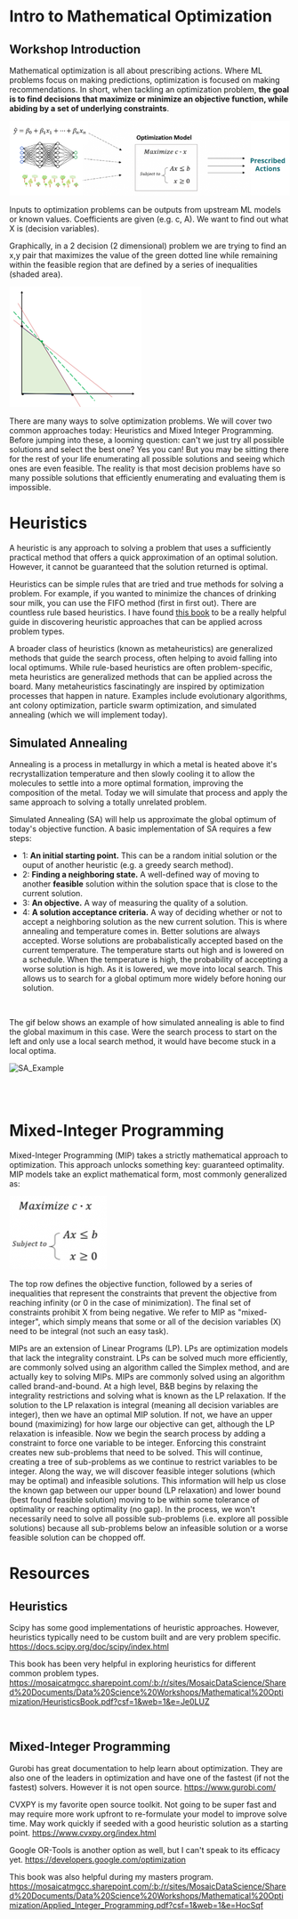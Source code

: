# Intro to Mathematical Optimization

## Workshop Introduction

Mathematical optimization is all about prescribing actions. Where ML problems focus on making predictions, optimization is focused on making recommendations. In short, when tackling an optimization problem, **the goal is to find decisions that maximize or minimize an objective function, while abiding by a set of underlying constraints**.  

![optimization_process](./img/optimization_process.png)

Inputs to optimization problems can be outputs from upstream ML models or known values. Coefficients are given (e.g. c, A). We want to find out what X is (decision variables).  

Graphically, in a 2 decision (2 dimensional) problem we are trying to find an x,y pair that maximizes the value of the green dotted line while remaining within the feasible region that are defined by a series of inequalities (shaded area).   

![optimization_graph](./img/optimization_graph.png)

There are many ways to solve optimization problems. We will cover two common approaches today: Heuristics and Mixed Integer Programming. Before jumping into these, a looming question: can't we just try all possible solutions and select the best one? Yes you can! But you may be sitting there for the rest of your life enumerating all possible solutions and seeing which ones are even feasible. The reality is that most decision problems have so many possible solutions that efficiently enumerating and evaluating them is impossible.  

# Heuristics

A heuristic is any approach to solving a problem that uses a sufficiently practical method that offers a quick approximation of an optimal solution. However, it cannot be guaranteed that the solution returned is optimal. 

Heuristics can be simple rules that are tried and true methods for solving a problem. For example, if you wanted to minimize the chances of drinking sour milk, you can use the FIFO method (first in first out). There are countless rule based heuristics. I have found [this book](https://mosaicatmgcc.sharepoint.com/:b:/r/sites/MosaicDataScience/Shared%20Documents/Data%20Science%20Workshops/Mathematical%20Optimization/HeuristicsBook.pdf?csf=1&web=1&e=Je0LUZ) to be a really helpful guide in discovering heuristic approaches that can be applied across problem types. 

A broader class of heuristics (known as metaheuristics) are generalized methods that guide the search process, often helping to avoid falling into local optimums. While rule-based heuristics are often problem-specific, meta heuristics are generalized methods that can be applied across the board. Many metaheuristics fascinatingly are inspired by optimization processes that happen in nature. Examples include evolutionary algorithms, ant colony optimization, particle swarm optimization, and simulated annealing (which we will implement today).  

## Simulated Annealing
Annealing is a process in metallurgy in which a metal is heated above it's recrystallization temperature and then slowly cooling it to allow the molecules to settle into a more optimal formation, improving the composition of the metal. Today we will simulate that process and apply the same approach to solving a totally unrelated problem. 

Simulated Annealing (SA) will help us approximate the global optimum of today's objective function. A basic implementation of SA requires a few steps:

- 1: **An initial starting point.** This can be a random initial solution or the ouput of another heuristic (e.g. a greedy search method). 
- 2: **Finding a neighboring state.** A well-defined way of moving to another **feasible** solution within the solution space that is close to the current solution. 
- 3: **An objective.** A way of measuring the quality of a solution. 
- 4: **A solution acceptance criteria.** A way of deciding whether or not to accept a neighboring solution as the new current solution. This is where annealing and temperature comes in. Better solutions are always accepted. Worse solutions are probabalistically accepted based on the current temperature. The temperature starts out high and is lowered on a schedule. When the temperature is high, the probability of accepting a worse solution is high. As it is lowered, we move into local search. This allows us to search for a global optimum more widely before honing our solution. 

<br>

The gif below shows an example of how simulated annealing is able to find the global maximum in this case. Were the search process to start on the left and only use a local search method, it would have become stuck in a local optima. 

![SA_Example](https://upload.wikimedia.org/wikipedia/commons/d/d5/Hill_Climbing_with_Simulated_Annealing.gif)

<br>
<br>

# Mixed-Integer Programming

Mixed-Integer Programming (MIP) takes a strictly mathematical approach to optimization. This approach unlocks something key: guaranteed optimality. MIP models take an explict mathematical form, most commonly generalized as:

![mip_model](./img/mip_model.png)

The top row defines the objective function, followed by a series of inequalities that represent the constraints that prevent the objective from reaching infinity (or 0 in the case of minimization). The final set of constraints prohibit X from being negative. We refer to MIP as "mixed-integer", which simply means that some or all of the decision variables (X) need to be integral (not such an easy task). 

MIPs are an extension of Linear Programs (LP). LPs are optimization models that lack the integrality constraint. LPs can be solved much more efficiently, are commonly solved using an algorithm called the Simplex method, and are actually key to solving MIPs. MIPs are commonly solved using an algorithm called brand-and-bound. At a high level, B&B begins by relaxing the integrality restrictions and solving what is known as the LP relaxation. If the solution to the LP relaxation is integral (meaning all decision variables are integer), then we have an optimal MIP solution. If not, we have an upper bound (maximizing) for how large our objective can get, although the LP relaxation is infeasible. Now we begin the search process by adding a constraint to force one variable to be integer. Enforcing this constraint creates new sub-problems that need to be solved. This will continue, creating a tree of sub-problems as we continue to restrict variables to be integer. Along the way, we will discover feasible integer solutions (which may be optimal) and infeasible solutions. This information will help us close the known gap between our upper bound (LP relaxation) and lower bound (best found feasible solution) moving to be within some tolerance of optimality or reaching optimality (no gap). In the process, we won't necessarily need to solve all possible sub-problems (i.e. explore all possible solutions) because all sub-problems below an infeasible solution or a worse feasible solution can be chopped off. 

# Resources

## Heuristics

Scipy has some good implementations of heuristic approaches. However, heuristics typically need to be custom built and are very problem specific. 
https://docs.scipy.org/doc/scipy/index.html

This book has been very helpful in exploring heuristics for different common problem types.
https://mosaicatmgcc.sharepoint.com/:b:/r/sites/MosaicDataScience/Shared%20Documents/Data%20Science%20Workshops/Mathematical%20Optimization/HeuristicsBook.pdf?csf=1&web=1&e=Je0LUZ

<br>

## Mixed-Integer Programming

Gurobi has great documentation to help learn about optimization. They are also one of the leaders in optimization and have one of the fastest (if not the fastest) solvers. However it is not open source.
https://www.gurobi.com/

CVXPY is my favorite open source toolkit. Not going to be super fast and may require more work upfront to re-formulate your model to improve solve time. May work quickly if seeded with a good heuristic solution as a starting point.
https://www.cvxpy.org/index.html

Google OR-Tools is another option as well, but I can't speak to its efficacy yet. 
https://developers.google.com/optimization

This book was also helpful during my masters program.
https://mosaicatmgcc.sharepoint.com/:b:/r/sites/MosaicDataScience/Shared%20Documents/Data%20Science%20Workshops/Mathematical%20Optimization/Applied_Integer_Programming.pdf?csf=1&web=1&e=HocSqf